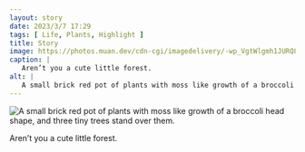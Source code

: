 ```yaml
---
layout: story
date: 2023/3/7 17:29
tags: [ Life, Plants, Highlight ]
title: Story
image: https://photos.muan.dev/cdn-cgi/imagedelivery/-wp_VgtWlgmh1JURQ8t1mg/98be9ae2-1ec7-4d42-398c-c618052fae00/public
caption: |
   Aren’t you a cute little forest.
alt: |
   A small brick red pot of plants with moss like growth of a broccoli head shape, and three tiny trees stand over them.
---
```


![A small brick red pot of plants with moss like growth of a broccoli head shape, and three tiny trees stand over them.](https://photos.muan.dev/cdn-cgi/imagedelivery/-wp_VgtWlgmh1JURQ8t1mg/98be9ae2-1ec7-4d42-398c-c618052fae00/public)

Aren’t you a cute little forest.
